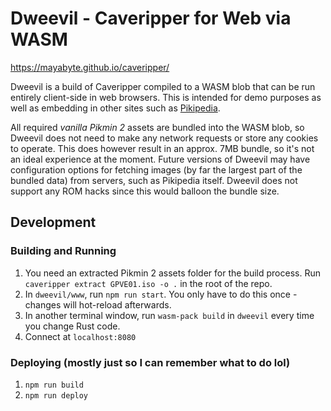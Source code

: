 # Dweevil - Caveripper for Web via WASM
https://mayabyte.github.io/caveripper/

Dweevil is a build of Caveripper compiled to a WASM blob that can be run entirely client-side in web browsers. This is intended for demo purposes as well as embedding in other sites such as [Pikipedia](https://www.pikminwiki.com/). 

All required *vanilla Pikmin 2* assets are bundled into the WASM blob, so Dweevil does not need to make any network requests or store any cookies to operate. This does however result in an approx. 7MB bundle, so it's not an ideal experience at the moment. Future versions of Dweevil may have configuration options for fetching images (by far the largest part of the bundled data) from servers, such as Pikipedia itself. Dweevil does not support any ROM hacks since this would balloon the bundle size.

## Development
### Building and Running
1. You need an extracted Pikmin 2 assets folder for the build process. Run `caveripper extract GPVE01.iso -o .` in the root of the repo.
1. In `dweevil/www`, run `npm run start`. You only have to do this once - changes will hot-reload afterwards.
1. In another terminal window, run `wasm-pack build` in `dweevil` every time you change Rust code.
1. Connect at `localhost:8080`

### Deploying (mostly just so I can remember what to do lol)
1. `npm run build`
1. `npm run deploy`
